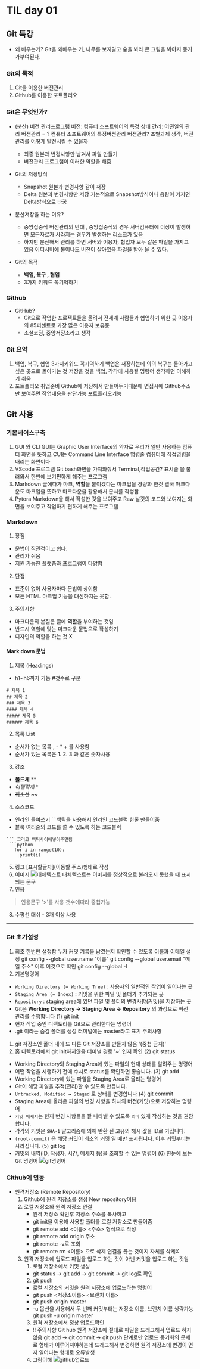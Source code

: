 # TIL day 01
## Git 특강

- 왜 배우는가?
  Git을 왜배우는 가, 나무를 보지말고 숲을 봐라 큰 그림을 봐야지 동기가부여된다.

### Git의 목적
1. Git을 이용한 버전관리
2. Github를 이용한 포트폴리오

### Git은 무엇인가?
- (분산) 버전 관리프로그램
  버전: 컴퓨터 소프트웨어의 특정 상태
  간리: 어떤일의 관리
  버전관리 = ?  컴퓨터 소프트웨어의 특정버전관리
  버전관리? 조별과제 생각, 버전관리를 어떻게 발전시킬 수 있을까
  
  - 최종 원본과 변경사항만 남겨서 파일 만들기  
  - 버전관리 프로그램이 이러한 역할을 해줌
  
- Git의 저장방식
  - Snapshot
    원본과 변경사항 같이 저장
  - Delta
    원본과 변경사항만 저장
    기본적으로 Snapshot방식이나 용량이 커지면 Delta방식으로 바꿈
- 분산저장을 하는 이유?
  - 중앙집중식 버전관리의 반대 , 중앙집중식의 경우 서버컴퓨터에 이상이 발생하면 모든자료가 사라지는 경우가 발생하는 리스크가 있음
  - 하지만 분산해서 관리를 하면 서버와 이용자, 협업자 모두 같은 파일을 가지고 있음 어디서버에 불이나도 버전이 살아있음 파일을 받아 올 수 있다.
- Git의 목적
  - **백업, 복구 , 협업** 
  - 3가지 키워드 꼭기억하기
### Github
- GitHub?
  - Git으로 작업한 프로젝트들을 올려서 전세계 사람들과 협업하기 위한 곳 이용자의 85퍼센트로 가장 많은 이용자 보유중
  - 소셜코딩, 중앙저장소라고 생각

### Git 요약
 1. 백업, 복구, 협업 3가지키워드 꼭기억하기
 백업은 저장하는데 의의 복구는 돌아가고 싶은 곳으로 돌아가는 것 저장을 것을 백업, 각각에 사용될 명령어 생각하면 이해하기 쉬움
 2. 포트폴리오 취업준비
 Github에 저장해서 만들어두기때문에 면접시에 Github주소만 보여주면 작업내용을 판단가능 포트폴리오기능

## Git 사용
### 기본베이스구축
1. GUI 와 CLI
GUI는 Graphic User Interface의 약자로 우리가 일반 사용하는 컴퓨터 화면을 뜻하고
CUI는 Command Line Interface 명령줄 컴퓨터에 직접명령을 내리는 화면이다
2. VScode 프로그램
Git bash화면을 가져와줘서 Terminal,작업공간? 표시줄 을 불러와서 한번에 보기편하게 해주는 프로그램
3. Markdown
글에다가 마크, **역할**을 붙이겠다는 마크업을 경량화 한것 결국 마크다운도 마크업을 뜻하고 마크다운을 활용해서 문서를 작성함
4. Pytora
Markdown을 해서 작성한 것을 보여주고 Raw 날것의 코드와 보여지는 화면을 보여주고 작업하기 편하게 해주는 프로그램
### Markdown 
1. 장점
  - 문법이 직관적이고 쉽다.
  - 관리가 쉬움
  - 지원 가능한 플랫폼과 프로그램이 다양함
2. 단점
  - 표준이 없어 사용자마다 문법이 상이함
  - 모든 HTML 마크업 기능을 대신하지는 못함.
3. 주의사항
  - 마크다운의 본질은 글에 **역할**을 부여하는 것임
  - 반드시 역할에 맞는 마크다운 문법으로 작성하기
  - 디자인의 역할을 하는 것 X
#### Mark down 문법
1. 제목 (Headings)
  - h1~h6까지 가능 #갯수로 구분
  ```
  # 제목 1
  ## 제목 2
  ### 제목 3
  #### 제목 4
  ##### 제목 5
  ###### 제목 6
  ```
2. 목록 List 
 - 순서가 없는 목록 , - * + 를 사용함
 - 순서가 있는 목록은 1. 2. 3.과 같은 숫자사용
3. 강조
 -  **볼드체** **
 - *이탤릭체*  *
 - ~~취소선~~  ~~
4. 소스코드
 - 인라인 들여쓰기 `` 백틱을 사용해서 인라인 코드블럭 한줄 만들어줌
 - 블록 여러줄의 코드를 쓸 수 있도록 하는 코드블럭
 ```사용하고싶은프로그램
 ``` 그리고 백틱사이에넣어주면됨
  ```python
    for i in range(10):
      print(i)
 ```
5. 링크
[표시할글자](이동할 주소)형태로 작성
6. 이미지
 ![대체텍스트](이미지주소)
  대체텍스트는 이미지를 정상적으로 불러오지 못했을 때 표시되는 문구
7. 인용
 > 인용문구
 '>'를 사용 갯수에따라 중첩가능
8. 수평선
    대쉬 -  3개 이상 사용
---
### Git 초기설정
1. 최초 한번만 설정함
 누가 커밋 기록을 남겼는지 확인할 수 있도록 이름과 이메일 설정
    git config --global user.name "이름"
    git config --global user.email "메일 주소"
  이후 이것으로 확인
    git config --global -l 
2. 기본명령어
- `Working Directory (= Working Tree)` : 사용자의 일반적인 작업이 일어나는 곳
- `Staging Area (= Index)` : 커밋을 위한 파일 및 폴더가 추가되는 곳
- `Repository` : staging area에 있던 파일 및 폴더의 변경사항(커밋)을 저장하는 곳
- Git은 **Working Directory → Staging Area → Repository** 의 과정으로 버전 관리를 수행합니다
 (1) git init
 - 현재 작업 중인 디렉토리를 Git으로 관리한다는 명령어
 - .git 이라는 숨김 폴더를 생성 터미널에는 master라고 표기
 주의사항
 1. git 저장소인 폴더 내에 또 다른 Git 저장소를 만들지 않음 '(중첩 금지)'
 2. 홈 디렉토리에서 git init하지않음 터미널 경로 '~' 인지 확인
 (2) git status
  - Working Directory와 Staging Area에 있는 파일의 현재 상태를 알려주는 명령어
  - 어떤 작업을 시행하기 전에 수시로 status를 확인하면 좋습니다.
 (3) git add
  - Working Directory에 있는 파일을 Staging Area로 올리는 명령어
  - Git이 해당 파일을 추적(관리)할 수 있도록 만듭니다.
  - `Untracked, Modified → Staged` 로 상태를 변경합니다
 (4) git commit
  - Staging Area에 올라온 파일의 변경 사항을 하나의 버전(커밋)으로 저장하는 명령어
  - `커밋 메세지`는 현재 변경 사항들을 잘 나타낼 수 있도록 `의미` 있게 작성하는 것을 권장합니다.
  - 각각의 커밋은 `SHA-1` 알고리즘에 의해 반환 된 고유의 해시 값을 ID로 가집니다.
  - `(root-commit)` 은 해당 커밋이 최초의 커밋 일 때만 표시됩니다. 이후 커밋부터는 사라집니다.
 (5) git log
  - 커밋의 내역(ID, 작성자, 시간, 메세지 등)을 조회할 수 있는 명령어
 (6) 한눈에 보는 Git 명령어
  ![git명령어]()

### Github에 연동
  - 원격저장소 (Remote Repository)
    1. Github에 원격 저장소를 생성 New repository이용
    2. 로컬 저장소와 원격 저장소 연결
        - 원격 저장소 확인후 저장소 주소를 복사하고 
        - git init을 이용해 사용할 폴더를 로컬 저장소로 만들어줌
        - git remote add <이름> <주소> 형식으로 작성
        - git remote add origin 주소
        - git remote -v로 조회
        - git remote rm <이름> 으로 삭제 연결을 끊는 것이지 자체를 삭제X
    3. 원격 저장소에 업로드
       파일을 업로드 하는 것이 아닌 커밋을 업로드 하는 것임
        1. 로컬 저장소에서 커밋 생성
          - git status  -> git add -> git commit -> git log로 확인
        2. git push
          - 로컬 저장소의 커밋을 원격 저장소에 업로드하는 명령어
          - git push <저장소이름> <브랜치 이름>
          - git push origin master
          - -u 옵션을 사용해서 두 번째 커밋부터는 저장소 이름, 브랜치 이름 생략가능 git push -u origin master
        3. 원격 저장소에서 정상 업로드확인
          - !! 주의사항 
            Git hub 원격 저장소에 절대로 파일을 드래그해서 업로드 하지않음
            git add -> git commit -> git push 단계로만 업로드
            동기화의 문제로 형태가 이루어져야하는데 드래그해서 변경하면 원격 저장소에 변경이 먼저 일어나는 형태로 오류발생
        4. 그림이해
        ![github업로드]()


